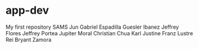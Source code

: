# app-dev
My first repository
SAMS
Jun Gabriel Espadilla
Guesler Ibanez
Jeffrey Flores
Jeffrey Portea
Jupiter Moral
Christian Chua
Karl Justine Franz Lustre
Rei Bryant Zamora
